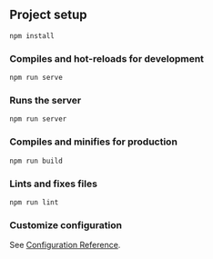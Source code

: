 ## Project setup
```
npm install
```

### Compiles and hot-reloads for development
```
npm run serve
```

### Runs the server
```
npm run server
```

### Compiles and minifies for production
```
npm run build
```

### Lints and fixes files
```
npm run lint
```

### Customize configuration
See [Configuration Reference](https://cli.vuejs.org/config/).
